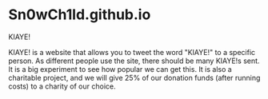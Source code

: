 Sn0wCh1ld.github.io
===================

KIAYE!

KIAYE! is a website that allows you to tweet the word "KIAYE!" to a specific person. As different people use the site, there should be many KIAYE!s sent. It is a big experiment to see how popular we can get this. It is also a charitable project, and we will give 25% of our donation funds (after running costs) to a charity of our choice.
